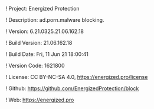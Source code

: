 ! Project: Energized Protection

! Description: ad.porn.malware blocking.

! Version: 6.21.0325.21.06.162.18

! Build Version: 21.06.162.18

! Build Date: Fri, 11 Jun 21 18:00:41

! Version Code: 1621800

! License: CC BY-NC-SA 4.0, https://energized.pro/license

! Github: https://github.com/EnergizedProtection/block

! Web: https://energized.pro

